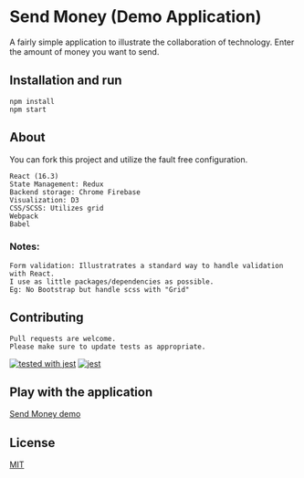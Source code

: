 # Send Money (Demo Application)

A fairly simple application to illustrate the collaboration of technology.
Enter the amount of money you want to send.

## Installation and run

```
npm install
npm start
```
## About
You can fork this project and utilize the fault free configuration.
```
React (16.3)
State Management: Redux
Backend storage: Chrome Firebase
Visualization: D3
CSS/SCSS: Utilizes grid
Webpack
Babel
```
### Notes: 
```
Form validation: Illustratrates a standard way to handle validation with React.
I use as little packages/dependencies as possible. 
Eg: No Bootstrap but handle scss with "Grid"
```
## Contributing
```
Pull requests are welcome.
Please make sure to update tests as appropriate.
```
[![tested with jest](https://img.shields.io/badge/tested_with-jest-99424f.svg)](https://github.com/facebook/jest) [![jest](https://jestjs.io/img/jest-badge.svg)](https://github.com/facebook/jest)

## Play with the application
[Send Money demo](http://childlike-beginner.surge.sh/) 

## License
[MIT](https://choosealicense.com/licenses/mit/)


